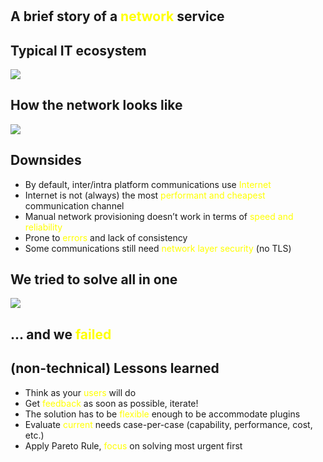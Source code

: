 <!-- 5min -->

#

## A brief story of a <span style="color:yellow">network</span> service

## Typical IT ecosystem

![](https://docs.google.com/drawings/d/e/2PACX-1vTHReaikhEnE5P6ibNIZnz9oUeM8fBMkahaALKEzpe5yNg9Zu5gzBitPMigYQxi_KZ5Q1646zjB5oc6/pub?w=1262&h=642)


## How the network looks like

![](https://docs.google.com/drawings/d/e/2PACX-1vRUX-foYcEbVO4d3slCY8Jwzk4OWYGnib6j0KbZzM7MtpPaFmrBUeZFevD4g70w0It_WwQw2Ww6afIL/pub?w=1262&h=642)

## Downsides

* By default, inter/intra platform communications use <span style="color:yellow">Internet</span>
* Internet is not (always) the most <span style="color:yellow">performant and cheapest</span> communication channel
* Manual network provisioning doesn’t work in terms of <span style="color:yellow">speed and reliability</span>
* Prone to <span style="color:yellow">errors</span> and lack of consistency
* Some communications still need <span style="color:yellow">network layer security</span> (no TLS)

## We tried to solve all in one

![](https://docs.google.com/drawings/d/e/2PACX-1vQc-NEus2L7gFkKqEugb6pWPY4xoFt7WVK-2Q2yiC9ngIYSCkB5rqGcWSZEyIQ7ZqD-VkL9NJpJ_FBr/pub?w=1257&h=630)

##  ... and we <span style="color:yellow">failed</span>

## (non-technical) Lessons learned

* Think as your <span style="color:yellow">users</span> will do
* Get <span style="color:yellow">feedback</span> as soon as possible, iterate!
* The solution has to be <span style="color:yellow">flexible</span> enough to be accommodate plugins <!-- multiple underlying solutions -->
*  Evaluate <span style="color:yellow">current</span> needs case-per-case (capability, performance, cost, etc.)
*  Apply Pareto Rule, <span style="color:yellow">focus</span> on solving most urgent first
